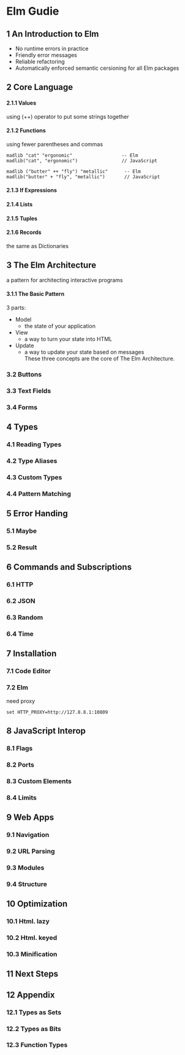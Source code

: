 # Elm Gudie

## 1 An Introduction to Elm

- No runtime errors in practice
- Friendly error messages
- Reliable refactoring
- Automatically enforced semantic cersioning for all Elm packages

## 2 Core Language

#### 2.1.1 Values

using (++) operator to put some strings together

#### 2.1.2 Functions

 using fewer parentheses and commas

 ```
madlib "cat" "ergonomic"                  -- Elm
madlib("cat", "ergonomic")                // JavaScript

madlib ("butter" ++ "fly") "metallic"      -- Elm
madlib("butter" + "fly", "metallic")       // JavaScript
```

#### 2.1.3 If Expressions

#### 2.1.4 Lists

#### 2.1.5 Tuples

#### 2.1.6 Records

the same as Dictionaries

## 3 The Elm Architecture

a pattern for architecting interactive programs

#### 3.1.1 The Basic Pattern

3 parts:

- Model
	- the state of your application
- View
	- a way to turn your state into HTML
- Update
	- a way to update your state based on messages  
These three concepts are the core of The Elm Architecture.

### 3.2 Buttons

### 3.3 Text Fields

### 3.4 Forms

## 4 Types

### 4.1 Reading Types

### 4.2 Type Aliases

### 4.3 Custom Types

### 4.4 Pattern Matching

## 5 Error Handing

### 5.1 Maybe

### 5.2 Result

## 6 Commands and Subscriptions

### 6.1 HTTP

### 6.2 JSON

### 6.3 Random

### 6.4 Time

## 7 Installation

### 7.1 Code Editor

### 7.2 Elm

need proxy

```
set HTTP_PROXY=http://127.8.8.1:10809
```

## 8 JavaScript Interop

### 8.1 Flags

### 8.2 Ports

### 8.3 Custom Elements

### 8.4 Limits

## 9 Web Apps

### 9.1 Navigation

### 9.2 URL Parsing

### 9.3 Modules

### 9.4 Structure

## 10 Optimization

### 10.1 Html. lazy

### 10.2 Html. keyed

### 10.3 Minification

## 11 Next Steps

## 12 Appendix

### 12.1 Types as Sets

### 12.2 Types as Bits

### 12.3 Function Types
